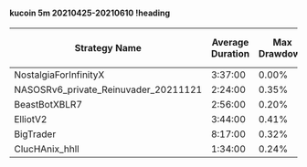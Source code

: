 #### kucoin 5m 20210425-20210610 !heading
| Strategy Name                        | Average Duration | Max Drawdown | Average Profit | Cum Profit | Tot Profit USDT | Trade Count | Win Rate |
| ------------------------------------ | ---------------- | ------------ | -------------- | ---------- | --------------- | ----------- | -------- |
| NostalgiaForInfinityX                | 3:37:00          | 0.00%        | 3.02%          | 846.54%    | 199.94          | 280         | 100.00%  |
| NASOSRv6_private_Reinuvader_20211121 | 2:24:00          | 0.35%        | 1.84%          | 1071.46%   | 589.61          | 582         | 87.46%   |
| BeastBotXBLR7                        | 2:56:00          | 0.20%        | 0.65%          | 284.80%    | 64.64           | 437         | 64.99%   |
| ElliotV2                             | 3:44:00          | 0.41%        | 0.91%          | 696.25%    | 235.18          | 763         | 84.14%   |
| BigTrader                            | 8:17:00          | 0.32%        | 2.33%          | 507.67%    | 161.68          | 218         | 96.79%   |
| ClucHAnix_hhll                       | 1:34:00          | 0.24%        | 0.98%          | 1185.28%   | 891.38          | 1211        | 88.93%   |
